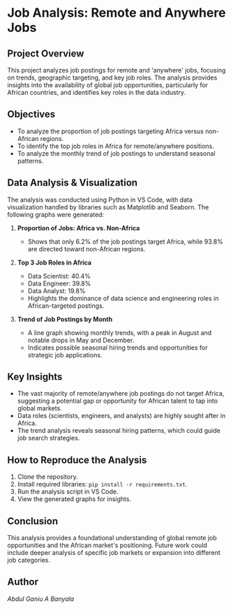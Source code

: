 # Job Analysis: Remote and Anywhere Jobs

## Project Overview
This project analyzes job postings for remote and 'anywhere' jobs, focusing on trends, geographic targeting, and key job roles. The analysis provides insights into the availability of global job opportunities, particularly for African countries, and identifies key roles in the data industry.

## Objectives
- To analyze the proportion of job postings targeting Africa versus non-African regions.
- To identify the top job roles in Africa for remote/anywhere positions.
- To analyze the monthly trend of job postings to understand seasonal patterns.

## Data Analysis & Visualization
The analysis was conducted using Python in VS Code, with data visualization handled by libraries such as Matplotlib and Seaborn. The following graphs were generated:

1. **Proportion of Jobs: Africa vs. Non-Africa**
   - Shows that only 6.2% of the job postings target Africa, while 93.8% are directed toward non-African regions.

2. **Top 3 Job Roles in Africa**
   - Data Scientist: 40.4%
   - Data Engineer: 39.8%
   - Data Analyst: 19.8%
   - Highlights the dominance of data science and engineering roles in African-targeted postings.

3. **Trend of Job Postings by Month**
   - A line graph showing monthly trends, with a peak in August and notable drops in May and December.
   - Indicates possible seasonal hiring trends and opportunities for strategic job applications.

## Key Insights
- The vast majority of remote/anywhere job postings do not target Africa, suggesting a potential gap or opportunity for African talent to tap into global markets.
- Data roles (scientists, engineers, and analysts) are highly sought after in Africa.
- The trend analysis reveals seasonal hiring patterns, which could guide job search strategies.

## How to Reproduce the Analysis
1. Clone the repository.
2. Install required libraries: `pip install -r requirements.txt`.
3. Run the analysis script in VS Code.
4. View the generated graphs for insights.

## Conclusion
This analysis provides a foundational understanding of global remote job opportunities and the African market's positioning. Future work could include deeper analysis of specific job markets or expansion into different job categories.

## Author
*Abdul Ganiu A Banyala*

